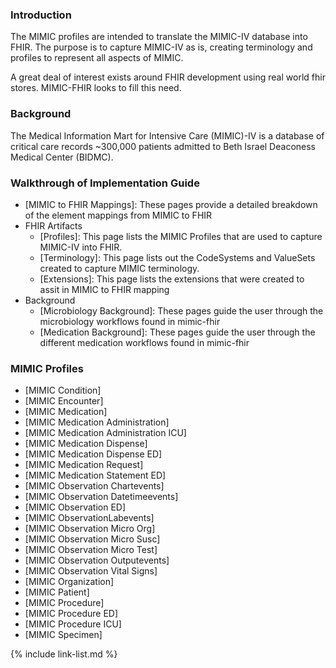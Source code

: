 ### Introduction

The MIMIC profiles are intended to translate the MIMIC-IV database into FHIR. The purpose is to capture MIMIC-IV as is, creating terminology and profiles to represent all aspects of MIMIC.


A great deal of interest exists around FHIR development using real world fhir stores. MIMIC-FHIR looks to fill this need. 

### Background

The Medical Information Mart for Intensive Care (MIMIC)-IV is a database of critical care records ~300,000 patients admitted to Beth Israel Deaconess Medical Center (BIDMC). 


### Walkthrough of Implementation Guide
- [MIMIC to FHIR Mappings]\: These pages provide a detailed breakdown of the element mappings from MIMIC to FHIR
- FHIR Artifacts
  - [Profiles]\: This page lists the MIMIC Profiles that are used to capture MIMIC-IV into FHIR.
  - [Terminology]\: This page lists out the CodeSystems and ValueSets created to capture MIMIC terminology.
  - [Extensions]\: This page lists the extensions that were created to assit in MIMIC to FHIR mapping
- Background
  - [Microbiology Background]\:  These pages guide the user through the microbiology workflows found in mimic-fhir
  - [Medication Background]\: These pages guide the user through the different medication workflows found in mimic-fhir


### MIMIC Profiles
- [MIMIC Condition]
- [MIMIC Encounter]
- [MIMIC Medication]
- [MIMIC Medication Administration]
- [MIMIC Medication Administration ICU]
- [MIMIC Medication Dispense]
- [MIMIC Medication Dispense ED]
- [MIMIC Medication Request]
- [MIMIC Medication Statement ED]
- [MIMIC Observation Chartevents]
- [MIMIC Observation Datetimeevents]
- [MIMIC Observation ED]
- [MIMIC ObservationLabevents]
- [MIMIC Observation Micro Org]
- [MIMIC Observation Micro Susc]
- [MIMIC Observation Micro Test]
- [MIMIC Observation Outputevents]
- [MIMIC Observation Vital Signs]
- [MIMIC Organization]
- [MIMIC Patient]
- [MIMIC Procedure]
- [MIMIC Procedure ED]
- [MIMIC Procedure ICU]
- [MIMIC Specimen]


{% include link-list.md %}